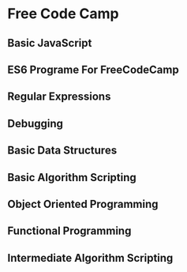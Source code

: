# Free Code Camp
## Basic JavaScript
## ES6 Programe For FreeCodeCamp
## Regular Expressions
## Debugging
## Basic Data Structures
## Basic Algorithm Scripting
## Object Oriented Programming
## Functional Programming
## Intermediate Algorithm Scripting
